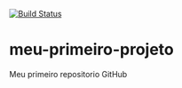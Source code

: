 [![Build Status](https://travis-ci.org/FHOCFHOC/meu-primeiro-projeto.svg?branch=master)](https://travis-ci.org/FHOCFHOC/meu-primeiro-projeto)
# meu-primeiro-projeto
Meu primeiro repositorio GitHub
